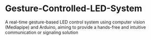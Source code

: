 # Gesture-Controlled-LED-System
A real-time gesture-based LED control system using computer vision (Mediapipe) and Arduino, aiming to provide a hands-free and intuitive communication or signaling solution
